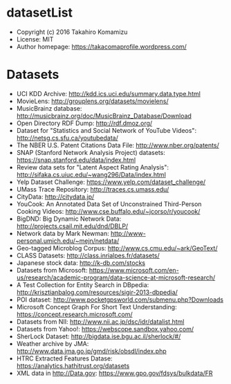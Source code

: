 # datasetList

* Copyright (c) 2016 Takahiro Komamizu
* License: MIT
* Author homepage: https://takacomaprofile.wordpress.com/

# Datasets

* UCI KDD Archive: http://kdd.ics.uci.edu/summary.data.type.html
* MovieLens: http://grouplens.org/datasets/movielens/
* MusicBrainz database: http://musicbrainz.org/doc/MusicBrainz_Database/Download
* Open Directory RDF Dump: http://rdf.dmoz.org/
* Dataset for "Statistics and Social Network of YouTube Videos": http://netsg.cs.sfu.ca/youtubedata/
* The NBER U.S. Patent Citations Data File: http://www.nber.org/patents/
* SNAP (Stanford Network Analysis Project) datasets: https://snap.stanford.edu/data/index.html
* Review data sets for "Latent Aspect Rating Analysis": http://sifaka.cs.uiuc.edu/~wang296/Data/index.html
* Yelp Dataset Challenge: https://www.yelp.com/dataset_challenge/
* UMass Trace Repository: http://traces.cs.umass.edu/
* CityData: http://citydata.jp/
* YouCook: An Annotated Data Set of Unconstrained Third-Person Cooking Videos: http://www.cse.buffalo.edu/~jcorso/r/youcook/
* BigDND: Big Dynamic Network Data: http://projects.csail.mit.edu/dnd/DBLP/
* Network data by Mark Newman: http://www-personal.umich.edu/~mejn/netdata/
* Geo-tagged Microblog Corpus: http://www.cs.cmu.edu/~ark/GeoText/
* CLASS Datasets: http://class.inrialpes.fr/datasets/
* Japanese stock data: http://k-db.com/stocks
* Datasets from Microsoft: https://www.microsoft.com/en-us/research/academic-program/data-science-at-microsoft-research/
* A Test Collection for Entity Search in DBpedia: http://krisztianbalog.com/resources/sigir-2013-dbpedia/
* POI dataset: http://www.pocketgpsworld.com/submenu.php?Downloads
* Microsoft Concept Graph For Short Text Understanding: https://concept.research.microsoft.com/
* Datasets from NII: http://www.nii.ac.jp/dsc/idr/datalist.html
* Datasets from Yahoo!: https://webscope.sandbox.yahoo.com/
* SherLock Dataset: http://bigdata.ise.bgu.ac.il/sherlock/#/
* Weather archive by JMA: http://www.data.jma.go.jp/gmd/risk/obsdl/index.php
* HTRC Extracted Features Datase: https://analytics.hathitrust.org/datasets
* XML data in http://Data.gov: https://www.gpo.gov/fdsys/bulkdata/FR
